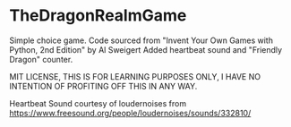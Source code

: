 # TheDragonRealmGame
Simple choice game. Code sourced from "Invent Your Own Games with Python, 2nd Edition" by Al Sweigert
Added heartbeat sound and "Friendly Dragon" counter.

MIT LICENSE,
THIS IS FOR LEARNING PURPOSES ONLY, I HAVE NO INTENTION OF PROFITING OFF THIS IN ANY WAY.


Heartbeat Sound courtesy of loudernoises from https://www.freesound.org/people/loudernoises/sounds/332810/
